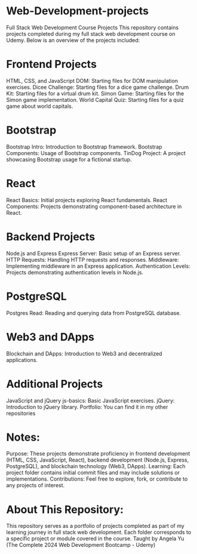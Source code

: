 # Web-Development-projects
Full Stack Web Development Course Projects
This repository contains projects completed during my full stack web development course on Udemy. Below is an overview of the projects included:

# Frontend Projects
HTML, CSS, and JavaScript
DOM: Starting files for DOM manipulation exercises.
Dicee Challenge: Starting files for a dice game challenge.
Drum Kit: Starting files for a virtual drum kit.
Simon Game: Starting files for the Simon game implementation.
World Capital Quiz: Starting files for a quiz game about world capitals.

# Bootstrap
Bootstrap Intro: Introduction to Bootstrap framework.
Bootstrap Components: Usage of Bootstrap components.
TinDog Project: A project showcasing Bootstrap usage for a fictional startup.

# React
React Basics: Initial projects exploring React fundamentals.
React Components: Projects demonstrating component-based architecture in React.

# Backend Projects
Node.js and Express
Express Server: Basic setup of an Express server.
HTTP Requests: Handling HTTP requests and responses.
Middleware: Implementing middleware in an Express application.
Authentication Levels: Projects demonstrating authentication levels in Node.js.

# PostgreSQL
Postgres Read: Reading and querying data from PostgreSQL database.

# Web3 and DApps
Blockchain and DApps: Introduction to Web3 and decentralized applications.

# Additional Projects
JavaScript and jQuery
js-basics: Basic JavaScript exercises.
jQuery: Introduction to jQuery library.
Portfolio: You can find it in my other repositories

# Notes:
Purpose: These projects demonstrate proficiency in frontend development (HTML, CSS, JavaScript, React), backend development (Node.js, Express, PostgreSQL), and blockchain technology (Web3, DApps).
Learning: Each project folder contains initial commit files and may include solutions or implementations.
Contributions: Feel free to explore, fork, or contribute to any projects of interest.

# About This Repository:
This repository serves as a portfolio of projects completed as part of my learning journey in full stack web development. Each folder corresponds to a specific project or module covered in the course.
Taught by Angela Yu (The Complete 2024 Web Development Bootcamp - Udemy)
